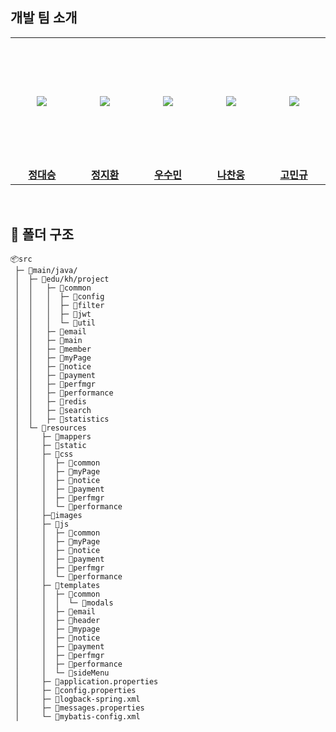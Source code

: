 ## 개발 팀 소개

<table>
  <tr height="205px">
    <td align="center" width="200px">
      <a href="https://github.com/Jung-Dae-seung"><img src="https://github.com/user-attachments/assets/834ed42f-bddf-4860-b2a6-c7c381757fab"/></a>
    </td>
    <td align="center" width="200px">
      <a href="https://github.com/J-JH-01"><img src="https://github.com/user-attachments/assets/19a020b7-0ca4-469b-9258-437fb0ab1242"/></a>
    </td>
    <td align="center" width="200px">
      <a href="https://github.com/soomin530"><img src="https://github.com/user-attachments/assets/30d38a83-82e3-442a-bcd9-3356a6edd94a"/></a>
    </td>
    <td align="center" width="200px">
      <a href="https://github.com/skcks98"><img src="https://github.com/user-attachments/assets/9c856ef2-d305-48f5-ac2a-7164f4128be9"/></a>
    </td>
    <td align="center" width="200px">
      <a href="https://github.com/manggo999"><img src="https://github.com/user-attachments/assets/3ee7b6ca-f138-4725-89e6-5a11e2d0e0b1"/></a>
    </td>
  </tr>
  <tr>
    <td align="center" width="200px">
      <a href="https://github.com/Jung-Dae-seung/"><strong>정대승</strong></a><br>
    </td>
    <td align="center" width="200px">
      <a href="https://github.com/J-JH-01/"><strong>정지환</strong></a><br>
    </td>
    <td align="center" width="200px">
      <a href="https://github.com/soomin530/"><strong>우수민</strong></a><br>
    </td>
    <td align="center" width="200px">
      <a href="https://github.com/skcks98/"><strong>나찬웅</strong></a><br>
    </td>
    <td align="center" width="200px">
      <a href="https://github.com/manggo999/"><strong>고민규</strong></a><br>
    </td>
  </tr>
</table>

<br />

## 📂 폴더 구조

```
📦src
 ├─ 📂main/java/
 │  ├─ 📂edu/kh/project
 │  │   ├─ 📂common
 │  │   │  ├─ 📂config
 │  │   │  ├─ 📂filter
 │  │   │  ├─ 📂jwt
 │  │   │  └─ 📂util
 │  │   ├─ 📂email
 │  │   ├─ 📂main
 │  │   ├─ 📂member
 │  │   ├─ 📂myPage
 │  │   ├─ 📂notice
 │  │   ├─ 📂payment
 │  │   ├─ 📂perfmgr
 │  │   ├─ 📂performance
 │  │   ├─ 📂redis
 │  │   ├─ 📂search
 │  │   ├─ 📂statistics
 │  └─ 📂resources
 │     ├─ 📂mappers
 │     ├─ 📂static
 │     ├─ 📂css
 │     │  ├─ 📂common
 │     │  ├─ 📂myPage
 │     │  ├─ 📂notice
 │     │  ├─ 📂payment
 │     │  ├─ 📂perfmgr
 │     │  └─ 📂performance
 │     ├─📂images
 │     ├─ 📂js
 │     │  ├─ 📂common
 │     │  ├─ 📂myPage
 │     │  ├─ 📂notice
 │     │  ├─ 📂payment
 │     │  ├─ 📂perfmgr
 │     │  └─ 📂performance
 │     ├─ 📂templates
 │     │  ├─ 📂common
 │     │  │  └─ 📂modals
 │     │  ├─ 📂email
 │     │  ├─ 📂header
 │     │  ├─ 📂mypage
 │     │  ├─ 📂notice
 │     │  ├─ 📂payment
 │     │  ├─ 📂perfmgr
 │     │  ├─ 📂performance
 │     │  └─ 📂sideMenu
 │     ├─ 📜application.properties
 │     ├─ 📜config.properties
 │     ├─ 📜logback-spring.xml
 │     ├─ 📜messages.properties
 │     └─ 📜mybatis-config.xml
```
